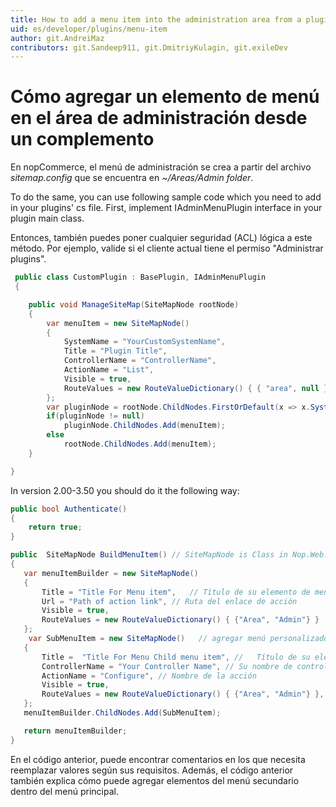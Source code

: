 ```yaml
---
title: How to add a menu item into the administration area from a plugin
uid: es/developer/plugins/menu-item
author: git.AndreiMaz
contributors: git.Sandeep911, git.DmitriyKulagin, git.exileDev
---
```


# Cómo agregar un elemento de menú en el área de administración desde un complemento

En nopCommerce, el menú de administración se crea a partir del archivo *sitemap.config* que se encuentra en *~/Areas/Admin folder*.

To do the same, you can use following sample code which you need to add in your plugins' cs file. First, implement IAdminMenuPlugin interface in your plugin main class. 

Entonces, también puedes poner cualquier seguridad (ACL) lógica a este método. Por ejemplo, valide si el cliente actual tiene el permiso "Administrar plugins".

```csharp
 public class CustomPlugin : BasePlugin, IAdminMenuPlugin
 {

    public void ManageSiteMap(SiteMapNode rootNode)
    {
        var menuItem = new SiteMapNode()
        {
            SystemName = "YourCustomSystemName",
            Title = "Plugin Title",
            ControllerName = "ControllerName",
            ActionName = "List",
            Visible = true,
            RouteValues = new RouteValueDictionary() { { "area", null } },
        };
        var pluginNode = rootNode.ChildNodes.FirstOrDefault(x => x.SystemName == "Third party plugins");
        if(pluginNode != null)
            pluginNode.ChildNodes.Add(menuItem);
        else
            rootNode.ChildNodes.Add(menuItem);
    }

}

```

In version 2.00-3.50 you should do it the following way:

```csharp
public bool Authenticate()
{
    return true;
}

public  SiteMapNode BuildMenuItem() // SiteMapNode is Class in Nop.Web.Framework.Menu
{
   var menuItemBuilder = new SiteMapNode()
   {
       Title = "Title For Menu item",   // Título de su elemento de menú personalizado
       Url = "Path of action link", // Ruta del enlace de acción
       Visible = true,
       RouteValues = new RouteValueDictionary() { {"Area", "Admin"} }
   };
    var SubMenuItem = new SiteMapNode()   // agregar menú personalizado infantil
   {
       Title =  "Title For Menu Child menu item", //   Título de su elemento de submenú
       ControllerName = "Your Controller Name", // Su nombre de controlador
       ActionName = "Configure", // Nombre de la acción
       Visible = true,
       RouteValues = new RouteValueDictionary() { {"Area", "Admin"} },
   };
   menuItemBuilder.ChildNodes.Add(SubMenuItem);

   return menuItemBuilder;
}
```

En el código anterior, puede encontrar comentarios en los que necesita reemplazar valores según sus requisitos. Además, el código anterior también explica cómo puede agregar elementos del menú secundario dentro del menú principal.
